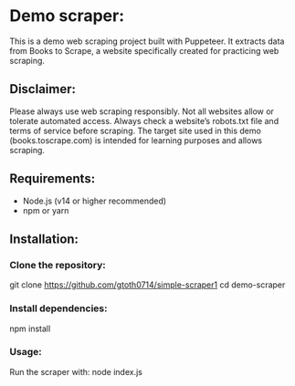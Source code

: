 # Demo scraper:

This is a demo web scraping project built with Puppeteer.
It extracts data from Books to Scrape, a website specifically created for practicing web scraping.

## Disclaimer:

Please always use web scraping responsibly.
Not all websites allow or tolerate automated access. Always check a website’s robots.txt file and terms of service before scraping.
The target site used in this demo (books.toscrape.com) is intended for learning purposes and allows scraping.

## Requirements:
- Node.js (v14 or higher recommended)
- npm or yarn

## Installation:

### Clone the repository:
git clone https://github.com/gtoth0714/simple-scraper1
cd demo-scraper

### Install dependencies:
npm install

### Usage:
Run the scraper with:
node index.js